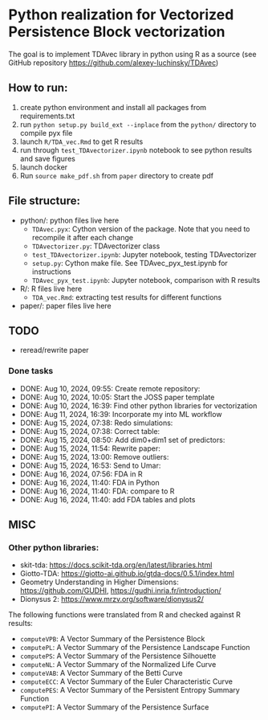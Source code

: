 # Python realization for Vectorized Persistence Block vectorization

The goal is to implement TDAvec library in python using R as a source (see GitHub repository https://github.com/alexey-luchinsky/TDAvec)

## How to run:

1. create python environment and install all packages from requirements.txt
2. run `python setup.py build_ext --inplace` from the `python/` directory to compile pyx file
3. launch `R/TDA_vec.Rmd` to get R results
4. run through `test_TDAvectorizer.ipynb` notebook to see python results and save figures
5. launch docker
6. Run `source make_pdf.sh` from `paper` directory to create pdf

## File structure:
* python/: python files live here
    * `TDAvec.pyx`: Cython version of the package. Note that you need to recompile it after each change
    * `TDAvectorizer.py`: TDAvectorizer class
    * `test_TDAvectorizer.ipynb`: Jupyter notebook, testing TDAvectorizer
    * `setup.py`: Cython make file. See TDAvec_pyx_test.ipynb for instructions
    * `TDAvec_pyx_test.ipynb`: Jupyter notebook, comparison with R results
* R/: R files live here
    * `TDA_vec.Rmd`: extracting test results for different functions
* paper/: paper files live here

## TODO

* reread/rewrite paper

### Done tasks

* DONE: Aug 10, 2024, 09:55: Create remote repository: 
* DONE: Aug 10, 2024, 10:05: Start the JOSS paper template
* DONE: Aug 10, 2024, 16:39: Find other python libraries for vectorization
* DONE: Aug 11, 2024, 16:39: Incorporate my into ML workflow
* DONE: Aug 15, 2024, 07:38: Redo simulations: 
* DONE: Aug 15, 2024, 07:38: Correct table: 
* DONE: Aug 15, 2024, 08:50: Add dim0+dim1 set of predictors: 
* DONE: Aug 15, 2024, 11:54: Rewrite paper: 
* DONE: Aug 15, 2024, 13:00: Remove outliers: 
* DONE: Aug 15, 2024, 16:53: Send to Umar:
* DONE: Aug 16, 2024, 07:56: FDA in R 
* DONE: Aug 16, 2024, 11:40: FDA in Python
* DONE: Aug 16, 2024, 11:40: FDA: compare to R
* DONE: Aug 16, 2024, 11:40: add FDA tables and plots


## MISC

### Other python libraries:

* skit-tda: https://docs.scikit-tda.org/en/latest/libraries.html
* Giotto-TDA: https://giotto-ai.github.io/gtda-docs/0.5.1/index.html
* Geometry Understanding in Higher Dimensions: https://github.com/GUDHI, https://gudhi.inria.fr/introduction/
* Dionysus 2: https://www.mrzv.org/software/dionysus2/



The following functions were translated from R and checked against R results:
* `computeVPB`:     A Vector Summary of the Persistence Block
* `computePL`:      A Vector Summary of the Persistence Landscape Function
* `computePS`:      A Vector Summary of the Persistence Silhouette
* `computeNL`:      A Vector Summary of the Normalized Life Curve
* `computeVAB`:     A Vector Summary of the Betti Curve
* `computeECC`:     A Vector Summary of the Euler Characteristic Curve
* `computePES`:     A Vector Summary of the Persistent Entropy Summary Function
* `computePI`:      A Vector Summary of the Persistence Surface



